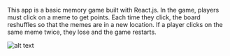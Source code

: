 This app is a basic memory game built with React.js. In the game, players must click on a meme to get points. Each time they click, the board reshuffles so that the memes are in a new location. If a player clicks on the same meme twice, they lose and the game restarts.

![alt text](public/screen_video.gif)
